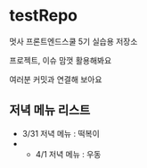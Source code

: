# testRepo
멋사 프론트엔드스쿨 5기 실습용 저장소

프로젝트, 이슈 맘껏 활용해봐요

여러분 커밋과 연결해 보아요

## 저녁 메뉴 리스트
- 3/31 저녁 메뉴 : 떡복이
- - 4/1 저녁 메뉴 : 우동
